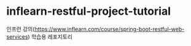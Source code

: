 # inflearn-restful-project-tutorial
인프런 강의(https://www.inflearn.com/course/spring-boot-restful-web-services) 학습용 레포지토리
